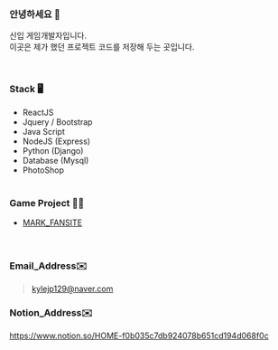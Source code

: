 ### 안녕하세요 👋 

신입 게임개발자입니다.<br>
이곳은 제가 했던 프로젝트 코드를 저장해 두는 곳입니다. <br>

<br>

### Stack 🖥

- ReactJS
- Jquery / Bootstrap
- Java Script
- NodeJS (Express)
- Python (Django)
- Database (Mysql)
- PhotoShop
<br><br>
### Game Project 👩‍💻

* [MARK_FANSITE](http://nctmarklee.pythonanywhere.com/index/)  
<br><br>
### Email_Address✉️

>kylejp129@naver.com

### Notion_Address✉️
https://www.notion.so/HOME-f0b035c7db924078b651cd194d068f0c
